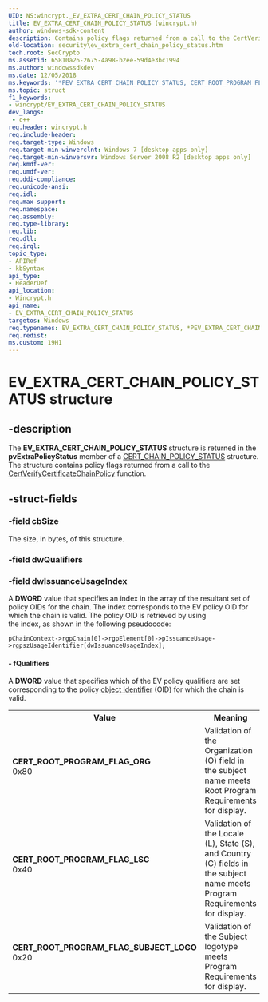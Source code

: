 ```yaml
---
UID: NS:wincrypt._EV_EXTRA_CERT_CHAIN_POLICY_STATUS
title: EV_EXTRA_CERT_CHAIN_POLICY_STATUS (wincrypt.h)
author: windows-sdk-content
description: Contains policy flags returned from a call to the CertVerifyCertificateChainPolicy function.
old-location: security\ev_extra_cert_chain_policy_status.htm
tech.root: SecCrypto
ms.assetid: 65810a26-2675-4a98-b2ee-59d4e3bc1994
ms.author: windowssdkdev
ms.date: 12/05/2018
ms.keywords: '*PEV_EXTRA_CERT_CHAIN_POLICY_STATUS, CERT_ROOT_PROGRAM_FLAG_LSC, CERT_ROOT_PROGRAM_FLAG_ORG, CERT_ROOT_PROGRAM_FLAG_SUBJECT_LOGO, EV_EXTRA_CERT_CHAIN_POLICY_STATUS, EV_EXTRA_CERT_CHAIN_POLICY_STATUS structure [Security], PEV_EXTRA_CERT_CHAIN_POLICY_STATUS, PEV_EXTRA_CERT_CHAIN_POLICY_STATUS structure pointer [Security], security.ev_extra_cert_chain_policy_status, wincrypt/PEV_EXTRA_CERT_CHAIN_POLICY_STATUS, wincrypt/_EV_EXTRA_CERT_CHAIN_POLICY_STATUS'
ms.topic: struct
f1_keywords:
- wincrypt/EV_EXTRA_CERT_CHAIN_POLICY_STATUS
dev_langs:
 - c++
req.header: wincrypt.h
req.include-header: 
req.target-type: Windows
req.target-min-winverclnt: Windows 7 [desktop apps only]
req.target-min-winversvr: Windows Server 2008 R2 [desktop apps only]
req.kmdf-ver: 
req.umdf-ver: 
req.ddi-compliance: 
req.unicode-ansi: 
req.idl: 
req.max-support: 
req.namespace: 
req.assembly: 
req.type-library: 
req.lib: 
req.dll: 
req.irql: 
topic_type:
- APIRef
- kbSyntax
api_type:
- HeaderDef
api_location:
- Wincrypt.h
api_name:
- EV_EXTRA_CERT_CHAIN_POLICY_STATUS
targetos: Windows
req.typenames: EV_EXTRA_CERT_CHAIN_POLICY_STATUS, *PEV_EXTRA_CERT_CHAIN_POLICY_STATUS
req.redist: 
ms.custom: 19H1
---
```


# EV_EXTRA_CERT_CHAIN_POLICY_STATUS structure


## -description


The <b>EV_EXTRA_CERT_CHAIN_POLICY_STATUS</b> structure is returned in the <b>pvExtraPolicyStatus</b>  member of a <a href="https://docs.microsoft.com/windows/desktop/api/wincrypt/ns-wincrypt-cert_chain_policy_status">CERT_CHAIN_POLICY_STATUS</a> structure. The structure contains policy flags returned from a call to the <a href="https://docs.microsoft.com/windows/desktop/api/wincrypt/nf-wincrypt-certverifycertificatechainpolicy">CertVerifyCertificateChainPolicy</a> function.


## -struct-fields




### -field cbSize

The size, in bytes, of this structure.


### -field dwQualifiers

 


### -field dwIssuanceUsageIndex

A <b>DWORD</b> value that specifies an index in the array of the resultant set of policy OIDs for the chain. The index corresponds to the EV policy OID for which the chain is valid. The policy OID is retrieved by using  
the index, as shown in the following pseudocode:

<code>pChainContext-&gt;rgpChain[0]-&gt;rgpElement[0]-&gt;pIssuanceUsage-&gt;rgpszUsageIdentifier[dwIssuanceUsageIndex];</code>


#### - fQualifiers

A <b>DWORD</b> value that specifies which of the EV policy qualifiers are set corresponding to the policy <a href="https://docs.microsoft.com/windows/desktop/SecGloss/o-gly">object identifier</a> (OID) for which the chain is valid.

<table>
<tr>
<th>Value</th>
<th>Meaning</th>
</tr>
<tr>
<td width="40%"><a id="CERT_ROOT_PROGRAM_FLAG_ORG"></a><a id="cert_root_program_flag_org"></a><dl>
<dt><b>CERT_ROOT_PROGRAM_FLAG_ORG</b></dt>
<dt>0x80</dt>
</dl>
</td>
<td width="60%">
Validation of the Organization (O) field in the subject name meets Root Program Requirements for display.

</td>
</tr>
<tr>
<td width="40%"><a id="CERT_ROOT_PROGRAM_FLAG_LSC"></a><a id="cert_root_program_flag_lsc"></a><dl>
<dt><b>CERT_ROOT_PROGRAM_FLAG_LSC</b></dt>
<dt>0x40</dt>
</dl>
</td>
<td width="60%">
Validation of the Locale (L), State (S), and Country (C) fields in
the subject name meets Program Requirements for display.

</td>
</tr>
<tr>
<td width="40%"><a id="CERT_ROOT_PROGRAM_FLAG_SUBJECT_LOGO"></a><a id="cert_root_program_flag_subject_logo"></a><dl>
<dt><b>CERT_ROOT_PROGRAM_FLAG_SUBJECT_LOGO</b></dt>
<dt>0x20</dt>
</dl>
</td>
<td width="60%">
Validation of the  Subject logotype meets Program Requirements for display.

</td>
</tr>
</table>
 

